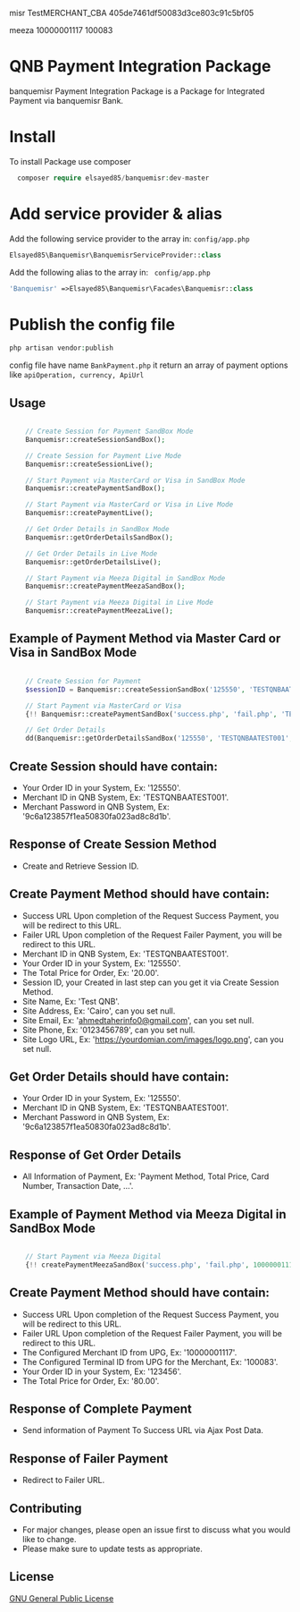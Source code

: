 misr
TestMERCHANT_CBA
405de7461df50083d3ce803c91c5bf05

meeza
10000001117
100083

# QNB Payment Integration Package

banquemisr Payment Integration Package is a Package for Integrated Payment via banquemisr Bank.

# Install

To install Package use composer

```php
  composer require elsayed85/banquemisr:dev-master
```

# Add service provider & alias

Add the following service provider to the array in: ``` config/app.php ```
  ```php
  Elsayed85\Banquemisr\BanquemisrServiceProvider::class
  ```
  
Add the following alias to the array in: ``` config/app.php```
  ```php
  'Banquemisr' =>Elsayed85\Banquemisr\Facades\Banquemisr::class
  ```
  
# Publish the config file

  ```php
  php artisan vendor:publish
  ```
  config file have name ``` BankPayment.php ``` it return an array of payment options like ``` apiOperation, currency, ApiUrl ```

## Usage

```php

	// Create Session for Payment SandBox Mode
	Banquemisr::createSessionSandBox();

	// Create Session for Payment Live Mode
	Banquemisr::createSessionLive();

	// Start Payment via MasterCard or Visa in SandBox Mode
	Banquemisr::createPaymentSandBox();

	// Start Payment via MasterCard or Visa in Live Mode
	Banquemisr::createPaymentLive();

	// Get Order Details in SandBox Mode
	Banquemisr::getOrderDetailsSandBox();

	// Get Order Details in Live Mode
	Banquemisr::getOrderDetailsLive();

	// Start Payment via Meeza Digital in SandBox Mode
	Banquemisr::createPaymentMeezaSandBox();

	// Start Payment via Meeza Digital in Live Mode
	Banquemisr::createPaymentMeezaLive();
```

## Example of Payment Method via Master Card or Visa in SandBox Mode
```php

	// Create Session for Payment
	$sessionID = Banquemisr::createSessionSandBox('125550', 'TESTQNBAATEST001', '9c6a123857f1ea50830fa023ad8c8d1b');

	// Start Payment via MasterCard or Visa
	{!! Banquemisr::createPaymentSandBox('success.php', 'fail.php', 'TESTQNBAATEST001', '125550', 20.00, $sessionID, 'Test QNB', 'Cairo', 'ahmedtaherinfo0@gmail.com', 0123456789, 'https://yourdomian.com/images/logo.png') !!}

	// Get Order Details
	dd(Banquemisr::getOrderDetailsSandBox('125550', 'TESTQNBAATEST001', '9c6a123857f1ea50830fa023ad8c8d1b'));


```

## Create Session should have contain: 

- Your Order ID in your System, Ex: '125550'.
- Merchant ID  in QNB System, Ex: 'TESTQNBAATEST001'.
- Merchant Password in QNB System, Ex: '9c6a123857f1ea50830fa023ad8c8d1b'.

## Response of Create Session Method
- Create and Retrieve Session ID.

## Create Payment Method should have contain: 

- Success URL Upon completion of the Request Success Payment, you will be redirect to this URL.
- Failer URL Upon completion of the Request Failer Payment, you will be redirect to this URL.
- Merchant ID  in QNB System, Ex: 'TESTQNBAATEST001'.
- Your Order ID in your System, Ex: '125550'.
- The Total Price for Order, Ex: '20.00'.
- Session ID, your Created in last step can you get it via Create Session Method.
- Site Name, Ex: 'Test QNB'.
- Site Address, Ex: 'Cairo', can you set null.
- Site Email, Ex: 'ahmedtaherinfo0@gmail.com', can you set null.
- Site Phone, Ex: '0123456789', can you set null.
- Site Logo URL, Ex: 'https://yourdomian.com/images/logo.png', can you set null.

## Get Order Details should have contain: 

- Your Order ID in your System, Ex: '125550'.
- Merchant ID  in QNB System, Ex: 'TESTQNBAATEST001'.
- Merchant Password in QNB System, Ex: '9c6a123857f1ea50830fa023ad8c8d1b'.

## Response of Get Order Details
- All Information of Payment, Ex: 'Payment Method, Total Price, Card Number, Transaction Date, ...'.

## Example of Payment Method via Meeza Digital in SandBox Mode
```php

	// Start Payment via Meeza Digital
	{!! createPaymentMeezaSandBox('success.php', 'fail.php', 10000001117, 100083, 123456, 80) !!}

```

## Create Payment Method should have contain: 

- Success URL Upon completion of the Request Success Payment, you will be redirect to this URL.
- Failer URL Upon completion of the Request Failer Payment, you will be redirect to this URL.
- The Configured Merchant ID from UPG, Ex: '10000001117'.
- The Configured Terminal ID from UPG for the Merchant, Ex: '100083'.
- Your Order ID in your System, Ex: '123456'.
- The Total Price for Order, Ex: '80.00'.

## Response of Complete Payment
- Send information of Payment To Success URL via Ajax Post Data.

## Response of Failer Payment
- Redirect to Failer URL.

## Contributing
- For major changes, please open an issue first to discuss what you would like to change.
- Please make sure to update tests as appropriate.

## License
[GNU General Public License](http://www.gnu.org/licenses/old-licenses/gpl-1.0.html)
